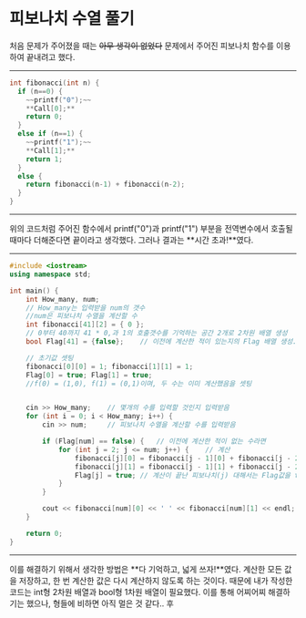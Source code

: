 피보나치 수열 풀기
================

처음 문제가 주어졌을 때는 ~~아무 생각이 없었다~~ 문제에서 주어진 피보나치 함수를 이용하여 끝내려고 했다.

---

```cpp
int fibonacci(int n) {
  if (n==0) {
    ~~printf("0");~~
    **Call[0];**
    return 0;
  }
  else if (n==1) {
    ~~printf("1");~~
    **Call[1];**
    return 1;
  }
  else {
    return fibonacci(n-1) + fibonacci(n-2);
  }
}
```

---
위의 코드처럼 주어진 함수에서 printf("0")과 printf("1") 부분을 전역변수에서 호출될 때마다 더해준다면 끝이라고 생각했다.
그러나 결과는 **시간 초과!**였다.

---

```cpp
#include <iostream>
using namespace std;

int main() {
	int How_many, num;
	// How_many는 입력받을 num의 갯수
	//num은 피보나치 수열을 계산할 수
	int fibonacci[41][2] = { 0 };
	// 0부터 40까지 41 * 0,과 1의 호출갯수를 기억하는 공간 2개로 2차원 배열 생성
	bool Flag[41] = {false};	// 이전에 계산한 적이 있는지의 Flag 배열 생성. 이 역시 0부터 40까지 41개.

	// 초기값 셋팅
	fibonacci[0][0] = 1; fibonacci[1][1] = 1;
	Flag[0] = true; Flag[1] = true;
	//f(0) = (1,0), f(1) = (0,1)이며, 두 수는 이미 계산했음을 셋팅


	cin >> How_many;	// 몇개의 수를 입력할 것인지 입력받음
	for (int i = 0; i < How_many; i++) {
		cin >> num;		// 피보나치 수열을 계산할 수를 입력받음

		if (Flag[num] == false) {	// 이전에 계산한 적이 없는 수라면
			for (int j = 2; j <= num; j++) {	// 계산
				fibonacci[j][0] = fibonacci[j - 1][0] + fibonacci[j - 2][0];
				fibonacci[j][1] = fibonacci[j - 1][1] + fibonacci[j - 2][1];
				Flag[j] = true;	// 계산이 끝난 피보나치(j) 대해서는 Flag값을 true로 바꿔줌
			}
		}

		cout << fibonacci[num][0] << ' ' << fibonacci[num][1] << endl;	// 계산된 값 출력
	}

	return 0;
}
```

---

이를 해결하기 위해서 생각한 방법은 **다 기억하고, 넓게 쓰자!**였다. 계산한 모든 값을 저장하고, 한 번 계산한 값은 다시 계산하지 않도록 하는 것이다. 때문에 내가 작성한 코드는 int형 2차원 배열과 bool형 1차원 배열이 필요했다. 이를 통해 어찌어찌 해결하기는 했으나, 형들에 비하면 아직 멀은 것 같다.. 후
